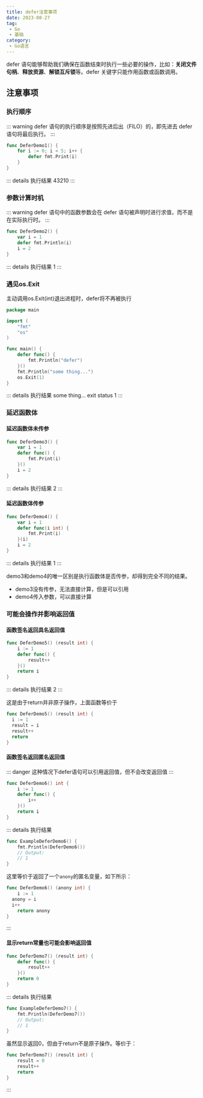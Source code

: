 ```yaml
---
title: defer注意事项
date: 2023-08-27
tag:
 - Go
 - 基础
category:
 - Go语言
---
```


defer 语句能够帮助我们确保在函数结束时执行一些必要的操作，比如：**关闭文件句柄**、**释放资源**、**解锁互斥锁**等。defer 关键字只能作用函数或函数调用。

## 注意事项

### 执行顺序

::: warning
defer 语句的执行顺序是按照先进后出（FILO）的，即先进去 defer 语句将最后执行。
:::

```go
func DeferDemo1() {
	for i := 0; i < 5; i++ {
		defer fmt.Print(i) 
	}
}
```

::: details 执行结果
43210
:::

### 参数计算时机

::: warning
defer 语句中的函数参数会在 defer 语句被声明时进行求值，而不是在实际执行时。
:::

```go
func DeferDemo2() {
	var i = 1
	defer fmt.Println(i)
	i = 2
}
```

::: details 执行结果
1
:::

### 遇见os.Exit

主动调用os.Exit(int)退出进程时，defer将不再被执行

```go
package main

import (
	"fmt"
	"os"
)

func main() {
	defer func() {
		fmt.Println("defer")
	}()
	fmt.Println("some thing...")
	os.Exit(1)
}
```

::: details 执行结果
some thing...
exit status 1
:::

### 延迟函数体

#### 延迟函数体未传参

```go
func DeferDemo3() {
	var i = 1
	defer func() {
		fmt.Print(i)
	}()
	i = 2
}
```

::: details 执行结果
2
:::

#### 延迟函数体传参

```go
func DeferDemo4() {
	var i = 1
	defer func(i int) {
		fmt.Print(i)
	}(i)
	i = 2
}
```

::: details 执行结果
1
:::

demo3和demo4的唯一区别是执行函数体是否传参，却得到完全不同的结果。

- demo3没有传参，无法直接计算，但是可以引用
- demo4传入参数，可以直接计算

### 可能会操作并影响返回值

#### 函数签名返回具名返回值

```go
func DeferDemo5() (result int) {
	i := 1
	defer func() {
		result++
	}()
	return i
}
```

::: details 执行结果
2
:::

这是由于return并非原子操作，上面函数等价于

```go
func DeferDemo5() (result int) {
  i := 1
  result = i
  result++
  return
}
```

#### 函数签名返回匿名返回值

::: danger
这种情况下defer语句可以引用返回值，但不会改变返回值
:::

```go
func DeferDemo6() int {
	i := 1
	defer func() {
		i++
	}()
	return i
}
```

::: details 执行结果

```go
func ExampleDeferDemo6() {
	fmt.Println(DeferDemo6())
	// Output:
	// 1
}
```

这里等价于返回了一个`anony`的匿名变量，如下所示：

```go
func DeferDemo6() (anony int) {
	i := 1
  anony = i
  i++
	return anony
}
```

:::

#### 显示return常量也可能会影响返回值

```go
func DeferDemo7() (result int) {
	defer func() {
		result++
	}()
	return 0
}
```

::: details 执行结果

```go
func ExampleDeferDemo7() {
	fmt.Println(DeferDemo7())
	// Output:
	// 1
}
```

虽然显示返回0，但由于return不是原子操作。等价于：

```go
func DeferDemo7() (result int) {
	result = 0
	result++
	return 
}
```

:::
